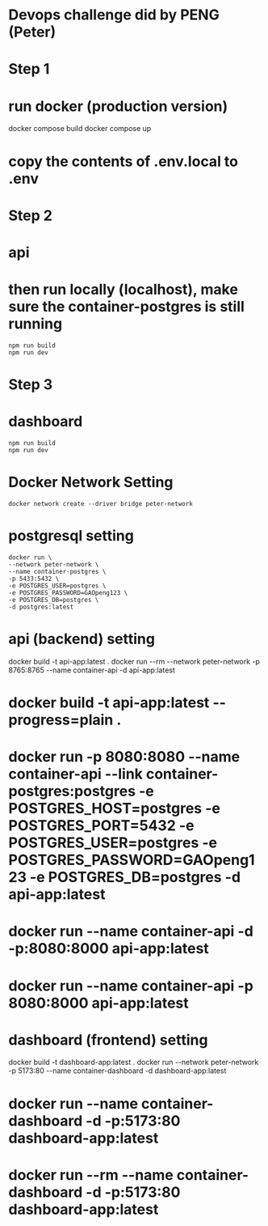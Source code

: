 # Devops challenge did by PENG (Peter)

# Step 1
# run docker (production version)
docker compose build
docker compose up

# copy the contents of .env.local to .env

# Step 2
# api
 # then run locally (localhost), make sure the container-postgres is still running
```shell
npm run build
npm run dev
```

# Step 3
# dashboard
```shell
npm run build
npm run dev
```







# Docker Network Setting
```shell
docker network create --driver bridge peter-network
```

# postgresql setting
```shell
docker run \
--network peter-network \
--name container-postgres \
-p 5433:5432 \
-e POSTGRES_USER=postgres \
-e POSTGRES_PASSWORD=GAOpeng123 \
-e POSTGRES_DB=postgres \
-d postgres:latest
```

# api (backend) setting
docker build -t api-app:latest .
docker run --rm --network peter-network -p 8765:8765 --name container-api -d api-app:latest


# docker build -t api-app:latest --progress=plain .

# docker run -p 8080:8080 --name container-api --link container-postgres:postgres -e POSTGRES_HOST=postgres -e POSTGRES_PORT=5432 -e POSTGRES_USER=postgres -e POSTGRES_PASSWORD=GAOpeng123 -e POSTGRES_DB=postgres -d api-app:latest


# docker run --name container-api -d -p:8080:8000 api-app:latest
# docker run --name container-api -p 8080:8000 api-app:latest

# dashboard (frontend) setting
docker build -t dashboard-app:latest .
docker run --network peter-network -p 5173:80 --name container-dashboard -d dashboard-app:latest

# docker run --name container-dashboard -d -p:5173:80 dashboard-app:latest

# docker run --rm --name container-dashboard -d -p:5173:80 dashboard-app:latest




